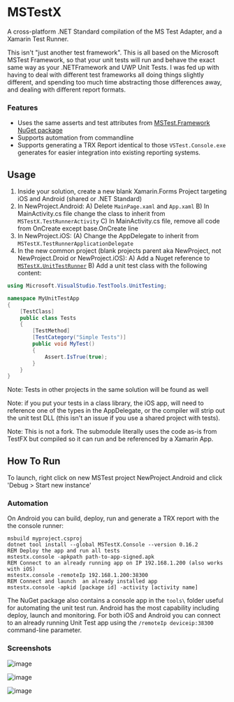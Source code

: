 # MSTestX

A cross-platform .NET Standard compilation of the MS Test Adapter, and a Xamarin Test Runner.

This isn't "just another test framework". This is all based on the Microsoft MSTest Framework, so that your unit tests will run and behave the exact same way as your .NETFramework and UWP Unit Tests. I was fed up with having to deal with different test frameworks all doing things slightly different, and spending too much time abstracting those differences away, and dealing with different report formats.

### Features

- Uses the same asserts and test attributes from [MSTest.Framework NuGet package](https://www.nuget.org/packages/MSTest.TestFramework/)
- Supports automation from commandline
- Supports generating a TRX Report identical to those `VSTest.Console.exe` generates for easier integration into existing reporting systems.

## Usage

1. Inside your solution, create a new blank Xamarin.Forms Project targeting iOS and Android (shared or .NET Standard)
2. In NewProject.Android: 
   A) Delete `MainPage.xaml` and `App.xaml`
   B) In MainActivity.cs file change the class to inherit from `MSTestX.TestRunnerActivity`
   C) In MainActivity.cs file, remove all code from OnCreate except base.OnCreate line
3. In NewProject.iOS: 
   (A) Change the AppDelegate to inherit from `MSTestX.TestRunnerApplicationDelegate`
4. In the new common project (blank projects parent aka NewProject, not NewProject.Droid or NewProject.iOS):
   A) Add a Nuget reference to [`MSTestX.UnitTestRunner`](https://www.nuget.org/packages/MSTestX.UnitTestRunner)
   B) Add a unit test class with the following content:

```cs
using Microsoft.VisualStudio.TestTools.UnitTesting;

namespace MyUnitTestApp
{
    [TestClass]
    public class Tests
    {
        [TestMethod]
        [TestCategory("Simple Tests")]
        public void MyTest()
        {
            Assert.IsTrue(true);
        }
    }
}
```

Note: Tests in other projects in the same solution will be found as well

Note: if you put your tests in a class library, the iOS app, will need to reference one of the types in the AppDelegate, or the compiler will strip out the unit test DLL (this isn't an issue if you use a shared project with tests).

Note: This is not a fork. The submodule literally uses the code as-is from TestFX but compiled so it can run and be referenced by a Xamarin App.

## How To Run

To launch, right click on new MSTest project NewProject.Android and click 'Debug > Start new instance'

### Automation

On Android you can build, deploy, run and generate a TRX report with the the console runner:

```
msbuild myproject.csproj
dotnet tool install --global MSTestX.Console --version 0.16.2
REM Deploy the app and run all tests
mstestx.console -apkpath path-to-app-signed.apk
REM Connect to an already running app on IP 192.168.1.200 (also works with iOS)
mstestx.console -remoteIp 192.168.1.200:38300
REM Connect and launch  an already installed app
mstestx.console -apkid [package id] -activity [activity name]
```

The NuGet package also contains a console app in the `tools\` folder useful for automating the unit test run. Android has the most capability including deploy, launch and monitoring. For both iOS and Android you can connect to an already running Unit Test app using the `/remoteIp deviceip:38300` command-line parameter.

### Screenshots

![image](https://user-images.githubusercontent.com/1378165/43662635-757007ee-971b-11e8-9b10-63c1d2983385.png)

![image](https://user-images.githubusercontent.com/1378165/43662619-65fa0a4e-971b-11e8-9059-51c86522103d.png)

![image](https://user-images.githubusercontent.com/1378165/43662682-9514fbb8-971b-11e8-9c67-a46ff7290e0d.png)
